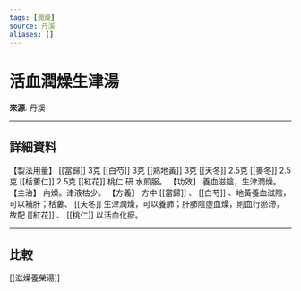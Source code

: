 ```yaml
---
tags: [潤燥]
source: 丹溪
aliases: []
---
```


# 活血潤燥生津湯

**來源**: 丹溪  

---

## 詳細資料
【製法用量】 [[當歸]] 3克 [[白芍]] 3克 [[熟地黃]] 3克 [[天冬]] 2.5克 [[麥冬]] 2.5克 [[栝蔞仁]] 2.5克 [[紅花]] 桃仁
研
水煎服。
【功效】
養血滋陰，生津潤燥。
【主治】
內燥。津液枯少。
【方義】
方中 [[當歸]] 、 [[白芍]] 、地黃養血滋陰，可以補肝；栝蔞、 [[天冬]] 生津潤燥，可以養肺；肝肺陰虛血燥，則血行瘀滯，故配 [[紅花]] 、 [[桃仁]] 以活血化瘀。

---

## 比較
[[滋燥養榮湯]]
